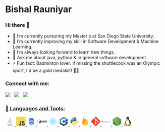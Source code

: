 # Bishal Rauniyar



### Hi there 👋

- 🔭 I’m currently pursuring my Master's at San Diego State University.
- 🌱 I’m currently improving my skill in Software Development & Machine Learning.
- 🤔 I’m always looking forward to learn new things.
- 💬 Ask me about java, python & in general software development
- ⚡ Fun fact: Badminton lover. If missing the shuttlecock was an Olympic sport, I'd be a gold medalist! 🏸🥇

### Connect with me:
[<img src="https://img.icons8.com/color/48/000000/linkedin.png" width="3.5%"/>](https://www.linkedin.com/in/bishalrauniyar/)  &nbsp; [<img src="https://img.icons8.com/fluent/48/000000/instagram-new.png" width="3.5%"/>](https://www.instagram.com/rauniyar.bishal22/)  &nbsp; <a href="mailto:rauniyarbishal.grad@gmail.com"> <img src="https://img.icons8.com/fluent/48/000000/gmail.png" width="3.5%"/>


### 🚀 Languages and Tools:

<code><img height="30" src="https://raw.githubusercontent.com/github/explore/80688e429a7d4ef2fca1e82350fe8e3517d3494d/topics/java/java.png"></code>
<code><img height="30" src="https://raw.githubusercontent.com/github/explore/80688e429a7d4ef2fca1e82350fe8e3517d3494d/topics/javascript/javascript.png"></code>
<code><img height="30" src="https://raw.githubusercontent.com/github/explore/80688e429a7d4ef2fca1e82350fe8e3517d3494d/topics/sql/sql.png"></code>
<code><img height="30" src="https://raw.githubusercontent.com/github/explore/80688e429a7d4ef2fca1e82350fe8e3517d3494d/topics/bash/bash.png"></code>
<code><img height="30" src="https://raw.githubusercontent.com/github/explore/80688e429a7d4ef2fca1e82350fe8e3517d3494d/topics/react/react.png"></code>
<code><img height="30" src="https://raw.githubusercontent.com/github/explore/80688e429a7d4ef2fca1e82350fe8e3517d3494d/topics/cpp/cpp.png"></code>
<code><img height="30" src="https://raw.githubusercontent.com/github/explore/80688e429a7d4ef2fca1e82350fe8e3517d3494d/topics/python/python.png"></code>
<code><img height="30" src="https://raw.githubusercontent.com/github/explore/80688e429a7d4ef2fca1e82350fe8e3517d3494d/topics/firebase/firebase.png"></code>
<code><img height="30" src="https://raw.githubusercontent.com/github/explore/80688e429a7d4ef2fca1e82350fe8e3517d3494d/topics/git/git.png"></code>
<code><img height="30" src="https://raw.githubusercontent.com/github/explore/80688e429a7d4ef2fca1e82350fe8e3517d3494d/topics/mongodb/mongodb.png"></code>
<code><img height="30" src="https://raw.githubusercontent.com/github/explore/80688e429a7d4ef2fca1e82350fe8e3517d3494d/topics/nodejs/nodejs.png"></code>
<code><img height="30" src="https://raw.githubusercontent.com/github/explore/80688e429a7d4ef2fca1e82350fe8e3517d3494d/topics/linux/linux.png"></code>

<br />

<!--## GitHub Stats

![Bishal's github stats](https://github-readme-stats.vercel.app/api?username=rauniyarbsal&count_private=true&include_all_commits=true&hide=stars,issues&show_icons=true)-->

[instagram]: https://www.instagram.com/rauniyar.bishal22/
[linkedin]: https://linkedin.com/in/bishalrauniyar
[webdevplaylist]: https://www.youtube.com/playlist?list=PLkwxH9e_vrAJ0WbEsFA9W3I1W-g_BTsbt
[jsplaylist]: https://www.youtube.com/playlist?list=PLkwxH9e_vrALRJKu7wfXby3MKeflhTu6B
[cssplaylist]: https://www.youtube.com/playlist?list=PLkwxH9e_vrALSdvZuEh6gqQdmDoDIoqz4
[reactplaylist]: https://www.youtube.com/playlist?list=PLkwxH9e_vrAK4TdffpxKY3QGyHCpxFcQ0

